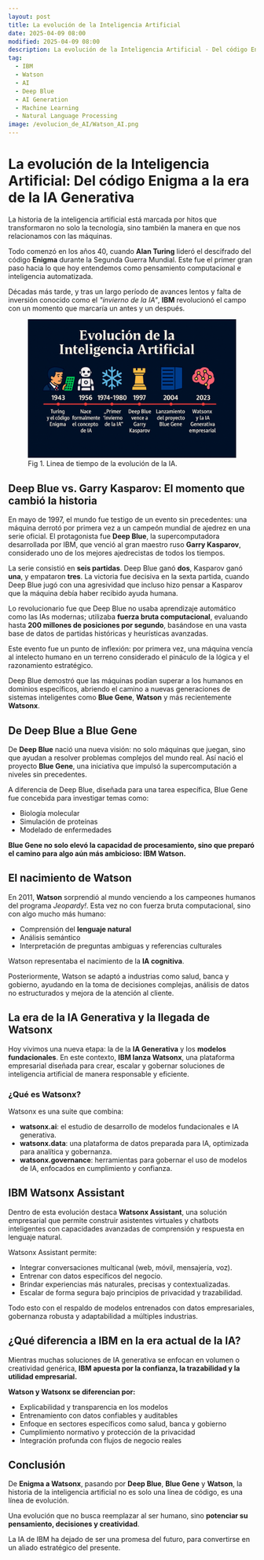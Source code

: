 ```yaml
---
layout: post
title: La evolución de la Inteligencia Artificial
date: 2025-04-09 08:00
modified: 2025-04-09 08:00
description: La evolución de la Inteligencia Artificial - Del código Enigma a la era de la IA Generativa
tag:
  - IBM
  - Watson
  - AI
  - Deep Blue
  - AI Generation
  - Machine Learning
  - Natural Language Processing
image: /evolucion_de_AI/Watson_AI.png
---
```


# La evolución de la Inteligencia Artificial: Del código Enigma a la era de la IA Generativa

La historia de la inteligencia artificial está marcada por hitos que transformaron no solo la tecnología, sino también la manera en que nos relacionamos con las máquinas.

Todo comenzó en los años 40, cuando **Alan Turing** lideró el descifrado del código **Enigma** durante la Segunda Guerra Mundial. Este fue el primer gran paso hacia lo que hoy entendemos como pensamiento computacional e inteligencia automatizada.

Décadas más tarde, y tras un largo período de avances lentos y falta de inversión conocido como el *"invierno de la IA"*, **IBM** revolucionó el campo con un momento que marcaría un antes y un después.

<figure>
<img src="./Evolucion_AI.png" alt="Linea de tiempo de la evolución de la IA">
<figcaption>Fig 1. Linea de tiempo de la evolución de la IA.</figcaption>
</figure>

## Deep Blue vs. Garry Kasparov: El momento que cambió la historia

En mayo de 1997, el mundo fue testigo de un evento sin precedentes: una máquina derrotó por primera vez a un campeón mundial de ajedrez en una serie oficial. El protagonista fue **Deep Blue**, la supercomputadora desarrollada por IBM, que venció al gran maestro ruso **Garry Kasparov**, considerado uno de los mejores ajedrecistas de todos los tiempos.

La serie consistió en **seis partidas**. Deep Blue ganó **dos**, Kasparov ganó **una**, y empataron **tres**. La victoria fue decisiva en la sexta partida, cuando Deep Blue jugó con una agresividad que incluso hizo pensar a Kasparov que la máquina debía haber recibido ayuda humana.

Lo revolucionario fue que Deep Blue no usaba aprendizaje automático como las IAs modernas; utilizaba **fuerza bruta computacional**, evaluando hasta **200 millones de posiciones por segundo**, basándose en una vasta base de datos de partidas históricas y heurísticas avanzadas.

Este evento fue un punto de inflexión: por primera vez, una máquina vencía al intelecto humano en un terreno considerado el pináculo de la lógica y el razonamiento estratégico.

Deep Blue demostró que las máquinas podían superar a los humanos en dominios específicos, abriendo el camino a nuevas generaciones de sistemas inteligentes como **Blue Gene**, **Watson** y más recientemente **Watsonx**.


## De Deep Blue a Blue Gene

De **Deep Blue** nació una nueva visión: no solo máquinas que juegan, sino que ayudan a resolver problemas complejos del mundo real. Así nació el proyecto **Blue Gene**, una iniciativa que impulsó la supercomputación a niveles sin precedentes.

A diferencia de Deep Blue, diseñada para una tarea específica, Blue Gene fue concebida para investigar temas como:
- Biología molecular
- Simulación de proteínas
- Modelado de enfermedades

**Blue Gene no solo elevó la capacidad de procesamiento, sino que preparó el camino para algo aún más ambicioso: IBM Watson.**


## El nacimiento de Watson

En 2011, **Watson** sorprendió al mundo venciendo a los campeones humanos del programa *Jeopardy!*. Esta vez no con fuerza bruta computacional, sino con algo mucho más humano:
- Comprensión del **lenguaje natural**
- Análisis semántico
- Interpretación de preguntas ambiguas y referencias culturales

Watson representaba el nacimiento de la **IA cognitiva**.

Posteriormente, Watson se adaptó a industrias como salud, banca y gobierno, ayudando en la toma de decisiones complejas, análisis de datos no estructurados y mejora de la atención al cliente.


## La era de la IA Generativa y la llegada de Watsonx

Hoy vivimos una nueva etapa: la de la **IA Generativa** y los **modelos fundacionales**. En este contexto, **IBM lanza Watsonx**, una plataforma empresarial diseñada para crear, escalar y gobernar soluciones de inteligencia artificial de manera responsable y eficiente.

### ¿Qué es Watsonx?

Watsonx es una suite que combina:
- **watsonx.ai**: el estudio de desarrollo de modelos fundacionales e IA generativa.
- **watsonx.data**: una plataforma de datos preparada para IA, optimizada para analítica y gobernanza.
- **watsonx.governance**: herramientas para gobernar el uso de modelos de IA, enfocados en cumplimiento y confianza.


## IBM Watsonx Assistant

Dentro de esta evolución destaca **Watsonx Assistant**, una solución empresarial que permite construir asistentes virtuales y chatbots inteligentes con capacidades avanzadas de comprensión y respuesta en lenguaje natural.

Watsonx Assistant permite:
- Integrar conversaciones multicanal (web, móvil, mensajería, voz).
- Entrenar con datos específicos del negocio.
- Brindar experiencias más naturales, precisas y contextualizadas.
- Escalar de forma segura bajo principios de privacidad y trazabilidad.

Todo esto con el respaldo de modelos entrenados con datos empresariales, gobernanza robusta y adaptabilidad a múltiples industrias.


## ¿Qué diferencia a IBM en la era actual de la IA?

Mientras muchas soluciones de IA generativa se enfocan en volumen o creatividad genérica, **IBM apuesta por la confianza, la trazabilidad y la utilidad empresarial.**

**Watson y Watsonx se diferencian por:**
- Explicabilidad y transparencia en los modelos
- Entrenamiento con datos confiables y auditables
- Enfoque en sectores específicos como salud, banca y gobierno
- Cumplimiento normativo y protección de la privacidad
- Integración profunda con flujos de negocio reales


## Conclusión

De **Enigma a Watsonx**, pasando por **Deep Blue**, **Blue Gene** y **Watson**, la historia de la inteligencia artificial no es solo una línea de código, es una línea de evolución.

Una evolución que no busca reemplazar al ser humano, sino **potenciar su pensamiento, decisiones y creatividad**.

La IA de IBM ha dejado de ser una promesa del futuro, para convertirse en un aliado estratégico del presente.